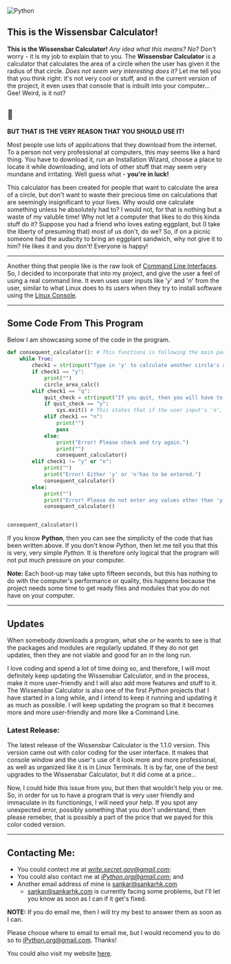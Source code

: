 ![Python](https://external-content.duckduckgo.com/iu/?u=https%3A%2F%2Ftse1.mm.bing.net%2Fth%3Fid%3DOIP.-XML4trl5z0eloWJfwkeMAHaDt%26pid%3DApi&f=1)

## This is the Wissensbar Calculator!

**This is the Wissensbar Calculator!** *Any idea what this means? No?* Don't worry - it is my job to explain that to you. 
The **Wissensbar Calculator** is a calculator that calculates the area of a circle when the user has given it the radius of that circle. *Does not seem very interesting does it?* Let me tell you that you think right: it's not very cool or stuff, and in the current version of the project, it even uses that console that is inbuilt into your computer... Gee! Weird, is it not?

## 🚀 
**BUT THAT IS THE VERY REASON THAT YOU SHOULD USE IT!**

Most people use lots of applications that they download from the internet. To a person not very professional at computers, this may seems like a hard thing. You have to download it, run an Installation Wizard, choose a place to locate it while downloading, and lots of other stuff that may seem very mundane and irritating. Well guess what - **you're in luck!**

This calculator has been created for people that want to calculate the area of a circle, but don't want to waste their precious time on calculations that are seemingly insignificant to your lives. Why would one calculate something unless he absolutely had to? I would not, for that is nothing but a waste of my valuble time! Why not let a computer that likes to do this kinda stuff do it? 
Suppose you had a friend who loves eating eggplant, but (I take the liberty of presuming that) most of us don't, do we? So, if on a picnic someone had the audacity to bring an eggplant sandwich, why not give it to him? He likes it and you don't! Everyone is happy!

--- 

Another thing that people like is the raw look of [Command Line Interfaces](https://en.wikipedia.org/wiki/Command-line_interface). So, I decided to incorporate that into my project, and give the user a feel of using a real command line. It even uses user inputs like '*y*' and '*n*' from the user, similar to what Linux does to its users when they try to install software using the [Linux Console](https://en.wikipedia.org/wiki/Linux_console). 

---

## Some Code From This Program

Below I am showcasing some of the code in the program.

```py
def consequent_calculator(): # This functions is following the main part of the calculator and checks if the user wants to calculate more areas. 
    while True:
        check1 = str(input("Type in 'y' to calculate another circle's area or 'q' to quit>>  "))
        if check1 == "y":
            print("")
            circle_area_calc()
        elif check1 == "q":
            quit_check = str(input("If you quit, then you will have to restart the machine. Are you sure that you want to quit? (y/n)>> "))
            if quit_check == "y":
                sys.exit() # This states that if the user input's 'n', then the program will self kill
            elif check1 == "n":
                print("")
                pass
            else:
                print("Error! Please check and try again.")
                print("")
                consequent_calculator()
        elif check1 != "y" or "n":
            print("")
            print("Error! Either 'y' or 'n'has to be entered.")
            consequent_calculator()
        else:
            print("")
            print("Error! Please do not enter any values other than 'y' or 'n'.")
            consequent_calculator()


consequent_calculator()

```

If you know **Python**, then you can see the simplicity of the code that has been written above. If you don't know *Python*, then let me tell you that this is very, very simple *Python*. It is therefore only logical that the program will not put much pressure on your computer. 

**Note:** Each boot-up may take upto fifteen seconds, but this has nothing to do with the computer's performance or quality, this happens because the project needs some time to get ready files and modules that you do not have on your computer. 

---
## Updates
When somebody downloads a program, what she or he wants to see is that the packages and modules are regularly updated. If they do not get updates, then they are not viable and good for an in the long run. 

I love coding and spend a lot of time doing so, and therefore, I will most definitely keep updating the Wissensbar Calculator, and in the process, make it more user-friendly and I will also add more features and stuff to it. The Wissensbar Calculator is also one of the first *Python* projects that I have started in a long while, and I intend to keep it running and updating it as much as possible. 
I will keep updating the program so that it becomes more and more user-friendly and more like a Command Line. 

### Latest Release:
The latest release of the Wissensbar Calculator is the 1.1.0 version. This version came out with color coding for the user interface. It makes that console window and the user's use of it look more and more professional, as well as organized like it is in Linux Terminals. It is by far, one of the best upgrades to the Wissensbar Calculator, but it did come at a price... 

Now, I could hide this issue from you, but then that wouldn't help you or me. So, in order for us to have a program that is very user friendly and immaculate in its functionings, I will need your help. If you spot any unexpected error, possibly something that you don't understand, then please remeber, that is possibly a part of the price that we payed for this color coded version. 

 ---

## Contacting Me:
- You could contect me at *write.secret.gov@gmail.com*;
- You could also contact me at *iPython.org@gmail.com*; and
- Another email address of mine is sankar@sankarhk.com
    - sankar@sankarhk.com is currently facing some problems, but I'll let you know as soon as I can if it get's fixed. 
    
**NOTE:** If you do email me, then I will try my best to answer them as soon as I can. 

Please choose where to email to email me, but I would recomend you to do so to iPython.org@gmail.com. Thanks!

You could also visit my website [here](https://www.sankarhk.com/).
